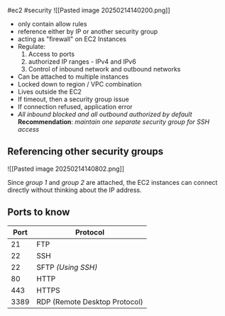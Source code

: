 #ec2 #security
![[Pasted image 20250214140200.png]]
- only contain allow rules
- reference either by IP or another security group
- acting as "firewall" on EC2 Instances
- Regulate:
	1. Access to ports
	2. authorized IP ranges - IPv4 and IPv6
	3. Control of inbound network and outbound networks
- Can be attached to multiple instances
- Locked down to region / VPC combination
-  Lives outside the EC2
- If timeout, then a security group issue
- If connection refused, application error
- *All inbound blocked and all outbound authorized by default*
**Recommendation**: *maintain one separate security group for SSH access*

## Referencing other security groups
![[Pasted image 20250214140802.png]]

Since *group 1* and *group 2* are attached, the EC2 instances can connect directly without thinking about the IP address.

## Ports to know
| Port | Protocol                      |
| ---- | ----------------------------- |
| 21   | FTP                           |
| 22   | SSH                           |
| 22   | SFTP *(Using SSH)*            |
| 80   | HTTP                          |
| 443  | HTTPS                         |
| 3389 | RDP (Remote Desktop Protocol) |

